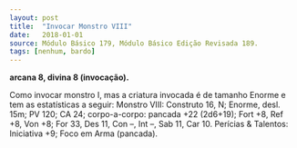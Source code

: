 ```yaml
---
layout: post
title:  "Invocar Monstro VIII"
date:   2018-01-01
source: Módulo Básico 179, Módulo Básico Edição Revisada 189.
tags: [nenhum, bardo]
---
```


**arcana 8, divina 8 (invocação).**

Como invocar monstro I, mas a criatura invocada é de tamanho Enorme e tem as estatísticas a seguir:
Monstro VIII: Construto 16, N; Enorme, desl. 15m; PV 120; CA 24; corpo-a-corpo: pancada +22 (2d6+19); Fort +8, Ref +8, Von +8; For 33, Des 11, Con –, Int –, Sab 11, Car 10. Perícias & Talentos: Iniciativa +9; Foco em Arma (pancada).
